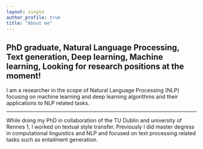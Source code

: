 ```yaml
---
layout: single
author_profile: true
title: "About me"
---
```


## PhD graduate, Natural Language Processing, Text generation, Deep learning, Machine learning, Looking for research positions at the moment!


I am a researcher in the scope of Natural Language Processing (NLP) focusing on machine learning and deep learning algorithms and their applications to NLP related tasks. 

---
While doing my PhD in  collaboration of the TU Dublin and university of Rennes 1,  I worked on textual style transfer. Previously I did master degress in computational linguistics and NLP and focused on text processing related tasks such as entailment generation. 
